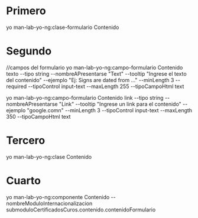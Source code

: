 # Primero
yo man-lab-yo-ng:clase-formulario Contenido
# Segundo
//campos del formulario
yo man-lab-yo-ng:campo-formulario Contenido texto --tipo string --nombreAPresentarse "Text" --tooltip "Ingrese el texto del contenido" --ejemplo "Ej: Signs are dated from ..." --minLength 3 --required --tipoControl input-text --maxLength 255 --tipoCampoHtml text     

yo man-lab-yo-ng:campo-formulario Contenido link --tipo string --nombreAPresentarse "Link" --tooltip "Ingrese un link para el contenido" --ejemplo "google.comn" --minLength 3 --tipoControl input-text --maxLength 350 --tipoCampoHtml text


# Tercero

yo man-lab-yo-ng:clase Contenido

# Cuarto 

yo man-lab-yo-ng:componente Contenido --nombreModuloInternacionalizacion submoduloCertificadosCuros.contenido.contenidoFormulario

